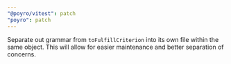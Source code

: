 ```yaml
---
"@poyro/vitest": patch
"poyro": patch
---
```


Separate out grammar from `toFulfillCriterion` into its own file within the same object. This will allow for easier maintenance and better separation of concerns.
